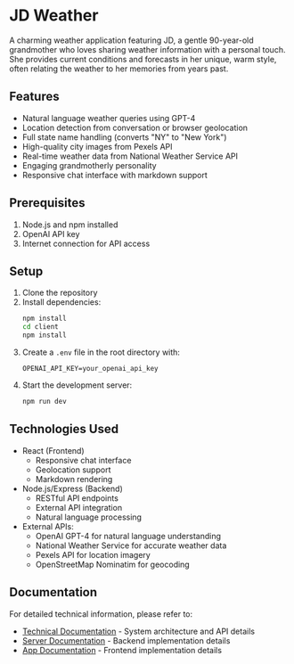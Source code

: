 # JD Weather

A charming weather application featuring JD, a gentle 90-year-old grandmother who loves sharing weather information with a personal touch. She provides current conditions and forecasts in her unique, warm style, often relating the weather to her memories from years past.

## Features
- Natural language weather queries using GPT-4
- Location detection from conversation or browser geolocation
- Full state name handling (converts "NY" to "New York")
- High-quality city images from Pexels API
- Real-time weather data from National Weather Service API
- Engaging grandmotherly personality
- Responsive chat interface with markdown support

## Prerequisites
1. Node.js and npm installed
2. OpenAI API key
3. Internet connection for API access

## Setup
1. Clone the repository
2. Install dependencies:
   ```bash
   npm install
   cd client
   npm install
   ```
3. Create a `.env` file in the root directory with:
   ```
   OPENAI_API_KEY=your_openai_api_key
   ```
4. Start the development server:
   ```bash
   npm run dev
   ```

## Technologies Used
- React (Frontend)
  - Responsive chat interface
  - Geolocation support
  - Markdown rendering
- Node.js/Express (Backend)
  - RESTful API endpoints
  - External API integration
  - Natural language processing
- External APIs:
  - OpenAI GPT-4 for natural language understanding
  - National Weather Service for accurate weather data
  - Pexels API for location imagery
  - OpenStreetMap Nominatim for geocoding

## Documentation
For detailed technical information, please refer to:
- [Technical Documentation](./TECHNICAL.md) - System architecture and API details
- [Server Documentation](./server.js.md) - Backend implementation details
- [App Documentation](./client/src/App.js.md) - Frontend implementation details
